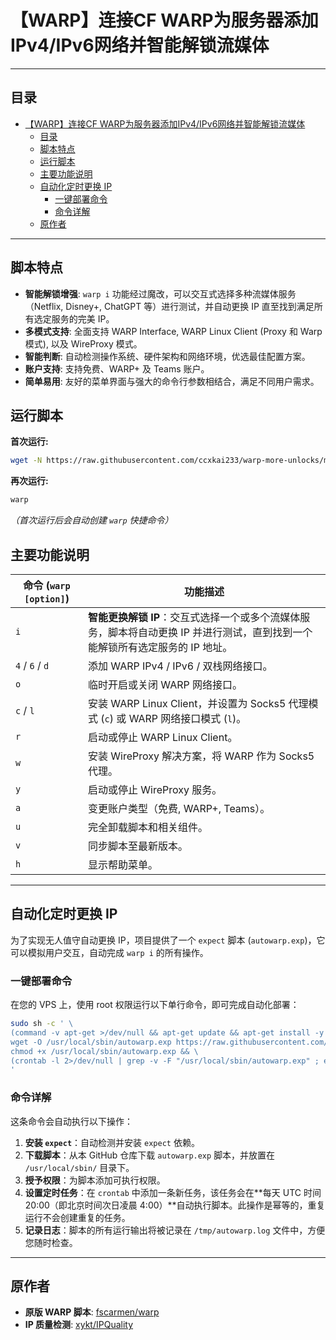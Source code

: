 # 【WARP】连接CF WARP为服务器添加IPv4/IPv6网络并智能解锁流媒体

* * *

## 目录

- [【WARP】连接CF WARP为服务器添加IPv4/IPv6网络并智能解锁流媒体](#warp连接cf-warp为服务器添加ipv4ipv6网络并智能解锁流媒体)
  - [目录](#目录)
  - [脚本特点](#脚本特点)
  - [运行脚本](#运行脚本)
  - [主要功能说明](#主要功能说明)
  - [自动化定时更换 IP](#自动化定时更换-ip)
    - [一键部署命令](#一键部署命令)
    - [命令详解](#命令详解)
  - [原作者](#原作者)

* * *

## 脚本特点

*   **智能解锁增强**: `warp i` 功能经过魔改，可以交互式选择多种流媒体服务（Netflix, Disney+, ChatGPT 等）进行测试，并自动更换 IP 直至找到满足所有选定服务的完美 IP。
*   **多模式支持**: 全面支持 WARP Interface, WARP Linux Client (Proxy 和 Warp 模式), 以及 WireProxy 模式。
*   **智能判断**: 自动检测操作系统、硬件架构和网络环境，优选最佳配置方案。
*   **账户支持**: 支持免费、WARP+ 及 Teams 账户。
*   **简单易用**: 友好的菜单界面与强大的命令行参数相结合，满足不同用户需求。

## 运行脚本

**首次运行:**
```bash
wget -N https://raw.githubusercontent.com/ccxkai233/warp-more-unlocks/main/menu.sh && bash menu.sh
```

**再次运行:**
```bash
warp
```
*（首次运行后会自动创建 `warp` 快捷命令）*

## 主要功能说明

| 命令 (`warp [option]`) | 功能描述 |
| ---------------------- | ------------------------------------------------------------ |
| `i`                    | **智能更换解锁 IP**：交互式选择一个或多个流媒体服务，脚本将自动更换 IP 并进行测试，直到找到一个能解锁所有选定服务的 IP 地址。 |
| `4` / `6` / `d`        | 添加 WARP IPv4 / IPv6 / 双栈网络接口。 |
| `o`                    | 临时开启或关闭 WARP 网络接口。 |
| `c` / `l`              | 安装 WARP Linux Client，并设置为 Socks5 代理模式 (`c`) 或 WARP 网络接口模式 (`l`)。 |
| `r`                    | 启动或停止 WARP Linux Client。 |
| `w`                    | 安装 WireProxy 解决方案，将 WARP 作为 Socks5 代理。 |
| `y`                    | 启动或停止 WireProxy 服务。 |
| `a`                    | 变更账户类型（免费, WARP+, Teams）。 |
| `u`                    | 完全卸载脚本和相关组件。 |
| `v`                    | 同步脚本至最新版本。 |
| `h`                    | 显示帮助菜单。 |

* * *


## 自动化定时更换 IP

为了实现无人值守自动更换 IP，项目提供了一个 `expect` 脚本 (`autowarp.exp`)，它可以模拟用户交互，自动完成 `warp i` 的所有操作。

### 一键部署命令

在您的 VPS 上，使用 root 权限运行以下单行命令，即可完成自动化部署：

```bash
sudo sh -c ' \
(command -v apt-get >/dev/null && apt-get update && apt-get install -y expect || yum install -y expect) && \
wget -O /usr/local/sbin/autowarp.exp https://raw.githubusercontent.com/ccxkai233/warp-more-unlocks/main/autowarp.exp && \
chmod +x /usr/local/sbin/autowarp.exp && \
(crontab -l 2>/dev/null | grep -v -F "/usr/local/sbin/autowarp.exp" ; echo "0 20 * * * /usr/bin/expect /usr/local/sbin/autowarp.exp > /tmp/autowarp.log 2>&1") | crontab - \
'
```

### 命令详解

这条命令会自动执行以下操作：

1.  **安装 `expect`**：自动检测并安装 `expect` 依赖。
2.  **下载脚本**：从本 GitHub 仓库下载 `autowarp.exp` 脚本，并放置在 `/usr/local/sbin/` 目录下。
3.  **授予权限**：为脚本添加可执行权限。
4.  **设置定时任务**：在 `crontab` 中添加一条新任务，该任务会在**每天 UTC 时间 20:00（即北京时间次日凌晨 4:00）**自动执行脚本。此操作是幂等的，重复运行不会创建重复的任务。
5.  **记录日志**：脚本的所有运行输出将被记录在 `/tmp/autowarp.log` 文件中，方便您随时检查。

* * *

## 原作者

*   **原版 WARP 脚本**: [fscarmen/warp](https://gitlab.com/fscarmen/warp/)
*   **IP 质量检测**: [xykt/IPQuality](https://github.com/xykt/IPQuality)